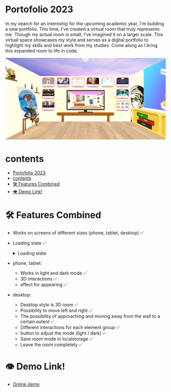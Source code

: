 # Portofolio 2023

In my search for an internship for the upcoming academic year, I'm building a new portfolio. This time, I've created a virtual room that truly represents me. Though my actual room is small, I've imagined it on a larger scale. This virtual space showcases my style and serves as a digital portfolio to highlight my skills and best work from my studies. Come along as I bring this expanded room to life in code.

<img src="./readmeimages/room-view-light-mode.png" alt="room-view-light-mode.png">

# contents 
- [Portofolio 2023](#portofolio-2023)
- [contents](#contents)
- [🛠️ Features Combined](#️-features-combined)
- [👁️ Demo Link!](#️-demo-link)


# 🛠️ Features Combined

- Works on screens of different sizes (phone, tablet, desktop) ✅
- Loading state ✅
    <details>
    <summary>Loading state</summary>

    <img src="./readmeimages/loading-state.png" alt="loading-state.png">
    </details>
- phone, tablet:
  - Works in light and dark mode ✅
  - 3D interactions ✅
  - effect for appearing ✅
- desktop:
  - Desktop style is 3D room ✅
  - Possibility to move left and right ✅
  - The possibility of approaching and moving away from the wall to a certain extent ✅
  - Different interactions for each element group ✅
  - button to adjust the mode (light / dark) ✅
  - Save room mode in localstorage ✅
  - Leave the room completely ✅

# 👁️ Demo Link!

- [Online demo](https://sundouskanaan.github.io/portfolio2023/)
